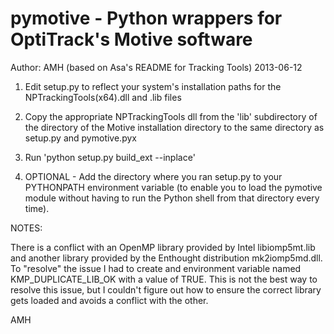 pymotive - Python wrappers for OptiTrack's Motive software
==========================================================

Author: AMH (based on Asa's README for Tracking Tools)
2013-06-12


1) Edit setup.py to reflect your system's installation paths for the NPTrackingTools(x64).dll and .lib files

2) Copy the appropriate NPTrackingTools dll from the 'lib' subdirectory of the directory of the Motive installation directory to the same directory as setup.py and pymotive.pyx

3) Run 'python setup.py build_ext --inplace'

4) OPTIONAL - Add the directory where you ran setup.py to your PYTHONPATH environment variable (to enable you to load the pymotive module without having to run the Python shell from that directory every time).

NOTES:

There is a conflict with an OpenMP library provided by Intel libiomp5mt.lib and another library provided by the Enthought distribution mk2iomp5md.dll. To "resolve" the issue I had to create and environment variable named KMP_DUPLICATE_LIB_OK with a value of TRUE. This is not the best way to resolve this issue, but I couldn't figure out how to ensure the correct library gets loaded and avoids a conflict with the other.

AMH
